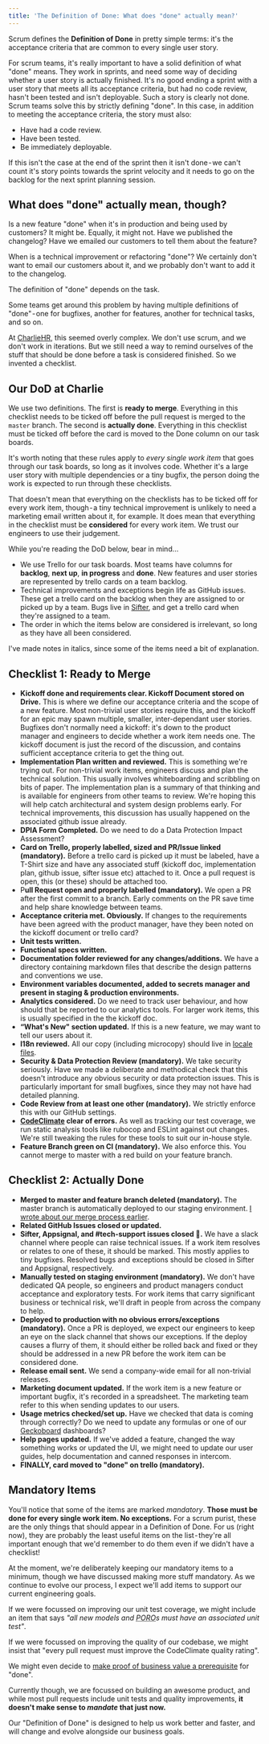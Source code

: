 ```yaml
---
title: 'The Definition of Done: What does "done" actually mean?'
---
```


Scrum defines the **Definition of Done** in pretty simple terms: it's the acceptance criteria that are common to every single user story.

For scrum teams, it's really important to have a solid definition of what "done" means. They work in sprints, and need some way of deciding whether a user story is actually finished. It's no good ending a sprint with a user story that meets all its acceptance criteria, but had no code review, hasn't been tested and isn't deployable. Such a story is clearly not done. Scrum teams solve this by strictly defining "done". In this case, in addition to meeting the acceptance criteria, the story must also:

- Have had a code review.
- Have been tested.
- Be immediately deployable.

If this isn't the case at the end of the sprint then it isn't done - we can't count it's story points towards the sprint velocity and it needs to go on the backlog for the next sprint planning session.

## What does "done" actually mean, though?

Is a new feature "done" when it's in production and being used by customers? It might be. Equally, it might not. Have we published the changelog? Have we emailed our customers to tell them about the feature?

When is a technical improvement or refactoring "done"? We certainly don't want to email our customers about it, and we probably don't want to add it to the changelog.

The definition of "done" depends on the task.

Some teams get around this problem by having multiple definitions of "done" - one for bugfixes, another for features, another for technical tasks, and so on.

At [CharlieHR](http://charliehr.com/), this seemed overly complex. We don't use scrum, and we don't work in iterations. But we still need a way to remind ourselves of the stuff that should be done before a task is considered finished. So we invented a checklist.

## Our DoD at Charlie

We use two definitions. The first is **ready to merge**. Everything in this checklist needs to be ticked off before the pull request is merged to the `master` branch. The second is **actually done**. Everything in this checklist must be ticked off before the card is moved to the Done column on our task boards.

It's worth noting that these rules apply to _every single work item_ that goes through our task boards, so long as it involves code. Whether it's a large user story with multiple dependencies or a tiny bugfix, the person doing the work is expected to run through these checklists.

That doesn't mean that everything on the checklists has to be ticked off for every work item, though - a tiny technical improvement is unlikely to need a marketing email written about it, for example. It does mean that everything in the checklist must be **considered** for every work item. We trust our engineers to use their judgement.

While you're reading the DoD below, bear in mind…

- We use Trello for our task boards. Most teams have columns for **backlog**, **next up**, **in progress** and **done**. New features and user stories are represented by trello cards on a team backlog.
- Technical improvements and exceptions begin life as GitHub issues. These get a trello card on the backlog when they are assigned to or picked up by a team. Bugs live in [Sifter](http://sifterapp.com/), and get a trello card when they're assigned to a team.
- The order in which the items below are considered is irrelevant, so long as they have all been considered.

I've made notes in italics, since some of the items need a bit of explanation.

## Checklist 1: Ready to Merge

- **Kickoff done and requirements clear. Kickoff Document stored on Drive.** This is where we define our acceptance criteria and the scope of a new feature. Most non-trivial user stories require this, and the kickoff for an epic may spawn multiple, smaller, inter-dependant user stories. Bugfixes don't normally need a kickoff: it's down to the product manager and engineers to decide whether a work item needs one. The kickoff document is just the record of the discussion, and contains sufficient acceptance criteria to get the thing out.
- **Implementation Plan written and reviewed.** This is something we're trying out. For non-trivial work items, engineers discuss and plan the technical solution. This usually involves whiteboarding and scribbling on bits of paper. The implementation plan is a summary of that thinking and is available for engineers from other teams to review. We're hoping this will help catch architectural and system design problems early. For technical improvements, this discussion has usually happened on the associated github issue already.
- **DPIA Form Completed.** Do we need to do a Data Protection Impact Assessment?
- **Card on Trello, properly labelled, sized and PR/Issue linked (mandatory).** Before a trello card is picked up it must be labeled, have a T-Shirt size and have any associated stuff (kickoff doc, implementation plan, github issue, sifter issue etc) attached to it. Once a pull request is open, this (or these) should be attached too.
- P**ull Request open and properly labelled (mandatory).** We open a PR after the first commit to a branch. Early comments on the PR save time and help share knowledge between teams.
- **Acceptance criteria met. Obviously.** If changes to the requirements have been agreed with the product manager, have they been noted on the kickoff document or trello card?
- **Unit tests written.**
- **Functional specs written.**
- **Documentation folder reviewed for any changes/additions.** We have a directory containing markdown files that describe the design patterns and conventions we use.
- **Environment variables documented, added to secrets manager and present in staging & production environments.**
- **Analytics considered.** Do we need to track user behaviour, and how should that be reported to our analytics tools. For larger work items, this is usually specified in the the kickoff doc.
- **“What's New" section updated.** If this is a new feature, we may want to tell our users about it.
- **l18n reviewed.** All our copy (including microcopy) should live in [locale files](https://guides.rubyonrails.org/i18n.html).
- **Security & Data Protection Review (mandatory).** We take security seriously. Have we made a deliberate and methodical check that this doesn't introduce any obvious security or data protection issues. This is particularly important for small bugfixes, since they may not have had detailed planning.
- **Code Review from at least one other (mandatory).** We strictly enforce this with our GitHub settings.
- **[CodeClimate](https://codeclimate.com/) clear of errors.** As well as tracking our test coverage, we run static analysis tools like rubocop and ESLint against out changes. We're still tweaking the rules for these tools to suit our in-house style.
- **Feature Branch green on CI (mandatory).** We also enforce this. You cannot merge to master with a red build on your feature branch.

## Checklist 2: Actually Done

- **Merged to master and feature branch deleted (mandatory).** The master branch is automatically deployed to our staging environment. [I wrote about our merge process earlier](https://medium.com/@dannysmith/synchronising-git-merges-with-slack-d905f7cbd55c).
- **Related GitHub Issues closed or updated.**
- **Sifter, Appsignal, and #tech-support issues closed 🏁.** We have a slack channel where people can raise technical issues. If a work item resolves or relates to one of these, it should be marked. This mostly applies to tiny bugfixes. Resolved bugs and exceptions should be closed in Sifter and Appsignal, respectively.
- **Manually tested on staging environment (mandatory).** We don't have dedicated QA people, so engineers and product managers conduct acceptance and exploratory tests. For work items that carry significant business or technical risk, we'll draft in people from across the company to help.
- **Deployed to production with no obvious errors/exceptions (mandatory).** Once a PR is deployed, we expect our engineers to keep an eye on the slack channel that shows our exceptions. If the deploy causes a flurry of them, it should either be rolled back and fixed or they should be addressed in a new PR before the work item can be considered done.
- **Release email sent.** We send a company-wide email for all non-trivial releases.
- **Marketing document updated.** If the work item is a new feature or important bugfix, it's recorded in a spreadsheet. The marketing team refer to this when sending updates to our users.
- **Usage metrics checked/set up.** Have we checked that data is coming through correctly? Do we need to update any formulas or one of our [Geckoboard](https://www.geckoboard.com/) dashboards?
- **Help pages updated.** If we've added a feature, changed the way something works or updated the UI, we might need to update our user guides, help documentation and canned responses in intercom.
- **FINALLY, card moved to "done" on trello (mandatory).**

## Mandatory Items

You'll notice that some of the items are marked _mandatory_. **Those must be done for every single work item. No exceptions.** For a scrum purist, these are the only things that should appear in a Definition of Done. For us (right now), they are probably the least useful items on the list - they're all important enough that we'd remember to do them even if we didn't have a checklist!

At the moment, we're deliberately keeping our mandatory items to a minimum, though we have discussed making more stuff mandatory. As we continue to evolve our process, I expect we'll add items to support our current engineering goals.

If we were focussed on improving our unit test coverage, we might include an item that says _"all new models and <abbr title="Plain Old Ruby Object">PORO</abbr>s must have an associated unit test"_.

If we were focussed on improving the quality of our codebase, we might insist that "every pull request must improve the CodeClimate quality rating".

We might even decide to [make proof of business value a prerequisite](https://medium.com/rootpath/delivering-business-value-with-kanban-and-validated-learning-55749daffecc) for "done".

Currently though, we are focussed on building an awesome product, and while most pull requests include unit tests and quality improvements, **it doesn't make sense to _mandate_ that just now.**

Our "Definition of Done" is designed to help us work better and faster, and will change and evolve alongside our business goals.
